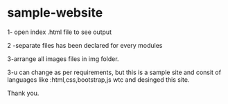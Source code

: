# sample-website

1- open index .html file to see output 

2 -separate files has been declared for every modules

3-arrange all images files in img folder.


3-u can change as per requirements, but this is a sample site and consit of languages like :html,css,bootstrap,js wtc and desinged this site.


Thank you.
